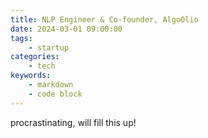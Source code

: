 ```yaml
---
title: NLP Engineer & Co-founder, AlgoOlio
date: 2024-03-01 09:00:00
tags:
    - startup
categories:
    - tech
keywords:
    - markdown
    - code block
---
```

procrastinating, will fill this up!
